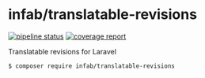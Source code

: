 # infab/translatable-revisions

[![pipeline status](https://gitlab.com/infab/translatable-revisions/badges/main/pipeline.svg)](https://gitlab.com/infab/translatable-revisions/-/commits/main)
[![coverage report](https://gitlab.com/infab/translatable-revisions/badges/main/coverage.svg)](https://gitlab.com/infab/translatable-revisions/-/commits/main)


Translatable revisions for Laravel


```bash
$ composer require infab/translatable-revisions
```


